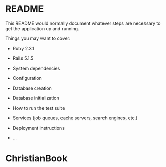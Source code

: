 # README

This README would normally document whatever steps are necessary to get the
application up and running.

Things you may want to cover:

* Ruby 2.3.1

* Rails 5.1.5

* System dependencies

* Configuration

* Database creation

* Database initialization

* How to run the test suite

* Services (job queues, cache servers, search engines, etc.)

* Deployment instructions

* ...
# ChristianBook
